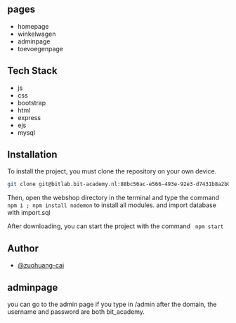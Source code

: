 ## pages

- homepage
- winkelwagen
- adminpage
- toevoegenpage


## Tech Stack

- js
- css
- bootstrap
- html
- express
- ejs
- mysql



## Installation

To install the project, you must clone the repository on your own device.

```bash
git clone git@bitlab.bit-academy.nl:88bc56ac-e566-493e-92e3-d7431b8a2b03/a901e9f7-b860-455b-a683-070d86447638/The-Webshop-018b2841-018b2841.git
```

Then, open the webshop directory in the terminal and type the command ``` npm i ; npm install nodemon ``` to install all modules.
and import database with import.sql

After downloading, you can start the project with the command  ``` npm start```

## Author

- [@zuohuang-cai](https://github.com/zuohuang-cai)

## adminpage
you can go to the admin page if you type in /admin after the domain, the username and password are both bit_academy.
